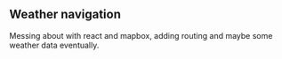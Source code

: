 ## Weather navigation

Messing about with react and mapbox, adding routing and maybe some weather data eventually.
